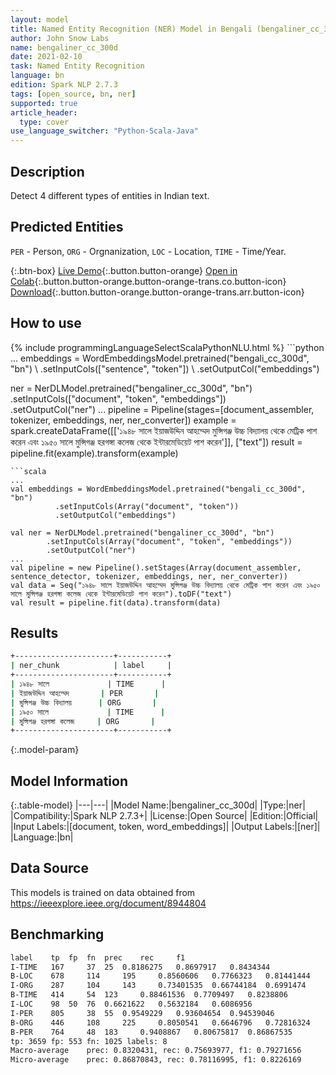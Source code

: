 ```yaml
---
layout: model
title: Named Entity Recognition (NER) Model in Bengali (bengaliner_cc_300d)
author: John Snow Labs
name: bengaliner_cc_300d
date: 2021-02-10
task: Named Entity Recognition
language: bn
edition: Spark NLP 2.7.3
tags: [open_source, bn, ner]
supported: true
article_header:
  type: cover
use_language_switcher: "Python-Scala-Java"
---
```


## Description

Detect 4 different types of entities in Indian text.

## Predicted Entities

`PER` - Person, `ORG` - Orgnanization, `LOC` - Location, `TIME` - Time/Year.

{:.btn-box}
[Live Demo](https://demo.johnsnowlabs.com/public/NER_BN/){:.button.button-orange}
[Open in Colab](https://github.com/JohnSnowLabs/spark-nlp-workshop/blob/master/tutorials/streamlit_notebooks/NER.ipynb){:.button.button-orange.button-orange-trans.co.button-icon}
[Download](https://s3.amazonaws.com/auxdata.johnsnowlabs.com/public/models/bengaliner_cc_300d_bn_2.7.3_2.4_1612957259511.zip){:.button.button-orange.button-orange-trans.arr.button-icon}

## How to use



<div class="tabs-box" markdown="1">
{% include programmingLanguageSelectScalaPythonNLU.html %}
```python
...
embeddings = WordEmbeddingsModel.pretrained("bengali_cc_300d", "bn") \
        .setInputCols(["sentence", "token"]) \
        .setOutputCol("embeddings")

ner = NerDLModel.pretrained("bengaliner_cc_300d", "bn") \
        .setInputCols(["document", "token", "embeddings"]) \
        .setOutputCol("ner")
...
pipeline = Pipeline(stages=[document_assembler, tokenizer, embeddings, ner, ner_converter])
example = spark.createDataFrame([['১৯৪৮ সালে ইয়াজউদ্দিন আহম্মেদ মুন্সিগঞ্জ উচ্চ বিদ্যালয় থেকে মেট্রিক পাশ করেন এবং ১৯৫০ সালে মুন্সিগঞ্জ হরগঙ্গা কলেজ থেকে ইন্টারমেডিয়েট পাশ করেন']], ["text"])
result = pipeline.fit(example).transform(example)
```
```scala
...
val embeddings = WordEmbeddingsModel.pretrained("bengali_cc_300d", "bn") 
          .setInputCols(Array("document", "token")) 
          .setOutputCol("embeddings")

val ner = NerDLModel.pretrained("bengaliner_cc_300d", "bn")
        .setInputCols(Array("document", "token", "embeddings"))
        .setOutputCol("ner")
...
val pipeline = new Pipeline().setStages(Array(document_assembler, sentence_detector, tokenizer, embeddings, ner, ner_converter))
val data = Seq("১৯৪৮ সালে ইয়াজউদ্দিন আহম্মেদ মুন্সিগঞ্জ উচ্চ বিদ্যালয় থেকে মেট্রিক পাশ করেন এবং ১৯৫০ সালে মুন্সিগঞ্জ হরগঙ্গা কলেজ থেকে ইন্টারমেডিয়েট পাশ করেন").toDF("text")
val result = pipeline.fit(data).transform(data)

```
</div>

## Results

```bash
+----------------------+-----------+
| ner_chunk            | label     |
+----------------------+-----------+
| ১৯৪৮ সালে             | TIME      |
| ইয়াজউদ্দিন আহম্মেদ       | PER       |
| মুন্সিগঞ্জ উচ্চ বিদ্যালয়      | ORG       |
| ১৯৫০ সালে             | TIME      |
| মুন্সিগঞ্জ হরগঙ্গা কলেজ     | ORG       |
+----------------------+-----------+
```

{:.model-param}
## Model Information

{:.table-model}
|---|---|
|Model Name:|bengaliner_cc_300d|
|Type:|ner|
|Compatibility:|Spark NLP 2.7.3+|
|License:|Open Source|
|Edition:|Official|
|Input Labels:|[document, token, word_embeddings]|
|Output Labels:|[ner]|
|Language:|bn|

## Data Source

This models is trained on data obtained from https://ieeexplore.ieee.org/document/8944804

## Benchmarking

```bash
label	 tp	 fp	 fn	 prec	 rec	 f1
I-TIME	 167	 37	 25	 0.8186275	 0.8697917	 0.8434344
B-LOC	 678	 114	 195	 0.8560606	 0.7766323	 0.81441444
I-ORG	 287	 104	 143	 0.73401535	 0.66744184	 0.6991474
B-TIME	 414	 54	 123	 0.88461536	 0.7709497	 0.8238806
I-LOC	 98	 50	 76	 0.6621622	 0.5632184	 0.6086956
I-PER	 805	 38	 55	 0.9549229	 0.93604654	 0.94539046
B-ORG	 446	 108	 225	 0.8050541	 0.6646796	 0.72816324
B-PER	 764	 48	 183	 0.9408867	 0.80675817	 0.86867535
tp: 3659 fp: 553 fn: 1025 labels: 8
Macro-average	 prec: 0.8320431, rec: 0.75693977, f1: 0.79271656
Micro-average	 prec: 0.86870843, rec: 0.78116995, f1: 0.8226169
```